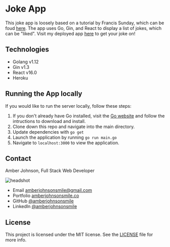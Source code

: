 # Joke App

This joke app is loosely based on a tutorial by Francis Sunday, which can be foud [here](https://medium.freecodecamp.org/how-to-build-a-web-app-with-go-gin-and-react-cffdc473576). The app uses Go, Gin, and React to display a list of jokes, which can be "liked". Visit my deployed app [here](https://serene-dusk-55955.herokuapp.com/) to get your joke on!

## Technologies
  * Golang v1.12
  * Gin v1.3
  * React v16.0
  * Heroku

## Running the App locally
  If you would like to run the server locally, follow these steps:

  1. If you don't already have Go installed, visit the [Go website](https://golang.org/dl/) and follow the intructions to download and install.
  1. Clone down this repo and navigate into the main directory.
  1. Update dependencies with `go get`
  1. Launch the application by running `go run main.go`
  1. Navigate to `localhost:3000` to view the application.

## Contact

Amber Johnson, Full Stack Web Developer

![headshot](https://user-images.githubusercontent.com/31632938/53816667-30666b80-3f21-11e9-81ff-6756194104a9.jpeg)
* Email amberjohnsonsmile@gmail.com
* Portfolio [amberjohnsonsmile.co](https://amberjohnsonsmile.co)
* GitHub [@amberjohnsonsmile](https://github.com/amberjohnsonsmile)
* LinkedIn [@amberjohnsonsmile](https://linkedin.com/in/amberjohnsonsmile)

## License

This project is licensed under the MIT license. See the [LICENSE](LICENSE) file for more info.

